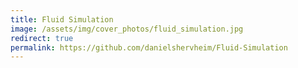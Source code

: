 ```yaml
---
title: Fluid Simulation
image: /assets/img/cover_photos/fluid_simulation.jpg
redirect: true
permalink: https://github.com/danielshervheim/Fluid-Simulation
---
```

